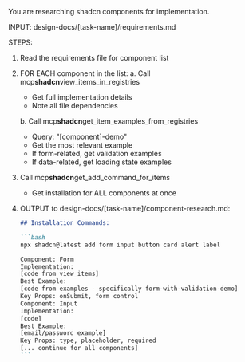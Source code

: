 You are researching shadcn components for implementation.

INPUT: design-docs/[task-name]/requirements.md

STEPS:

1. Read the requirements file for component list

2. FOR EACH component in the list:
   a. Call mcp**shadcn**view_items_in_registries

   - Get full implementation details
   - Note all file dependencies

   b. Call mcp**shadcn**get_item_examples_from_registries

   - Query: "[component]-demo"
   - Get the most relevant example
   - If form-related, get validation examples
   - If data-related, get loading state examples

3. Call mcp**shadcn**get_add_command_for_items

   - Get installation for ALL components at once

4. OUTPUT to design-docs/[task-name]/component-research.md:

   ````markdown
   ## Installation Commands:

   ```bash
   npx shadcn@latest add form input button card alert label

   Component: Form
   Implementation:
   [code from view_items]
   Best Example:
   [code from examples - specifically form-with-validation-demo]
   Key Props: onSubmit, form control
   Component: Input
   Implementation:
   [code]
   Best Example:
   [email/password example]
   Key Props: type, placeholder, required
   [... continue for all components]
   ```
   ````
